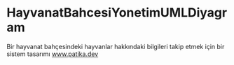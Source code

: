 # HayvanatBahcesiYonetimUMLDiyagram
Bir hayvanat bahçesindeki hayvanlar hakkındaki bilgileri takip etmek için bir sistem tasarımı www.patika.dev

